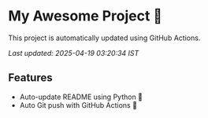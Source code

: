 # My Awesome Project 🚀

This project is automatically updated using GitHub Actions.

_Last updated: 2025-04-19 03:20:34 IST_

## Features
- Auto-update README using Python 🐍
- Auto Git push with GitHub Actions 🤖
